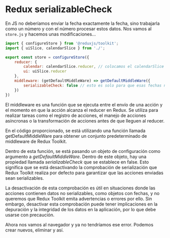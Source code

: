 # Redux serializableCheck
En JS no deberíamos enviar la fecha exactamente la fecha, sino trabajarla como un número y con el número procesar estos datos.
Nos vamos al `store.js` y hacemos unas modificaciones...

```jsx
import { configureStore } from '@reduxjs/toolkit';
import { uiSlice, calendarSlice } from './';

export const store = configureStore({
    reducer: {
        calendar: calendarSlice.reducer, // colocamos el calendarSlice
        ui: uiSlice.reducer
    },
    middleware: (getDefaultMiddleWare) => getDefaultMiddleWare({
        serializableCheck: false // esto es solo para que esas fechas no revise si las puede serializar
    })
})

```

El middleware es una función que se ejecuta entre el envío de una acción y el momento en que la acción alcanza el reducer en Redux. Se utiliza para realizar tareas como el registro de acciones, el manejo de acciones asíncronas o la transformación de acciones antes de que lleguen al reducer.

En el código proporcionado, se está utilizando una función llamada getDefaultMiddleWare para obtener un conjunto predeterminado de middleware de Redux Toolkit.

Dentro de esta función, se está pasando un objeto de configuración como argumento a *getDefaultMiddleWare*. Dentro de este objeto, hay una propiedad llamada *serializableCheck* que se establece en false. Esto significa que se está desactivando la comprobación de serialización que Redux Toolkit realiza por defecto para garantizar que las acciones enviadas sean serializables.

La desactivación de esta comprobación es útil en situaciones donde las acciones contienen datos no serializables, como objetos con fechas, y no queremos que Redux Toolkit emita advertencias o errores por ello. Sin embargo, desactivar esta comprobación puede tener implicaciones en la depuración y la integridad de los datos en la aplicación, por lo que debe usarse con precaución.

Ahora nos vamos al navegador y ya no tendríamos ese error. Podemos crear nuevos, eliminar y así.

